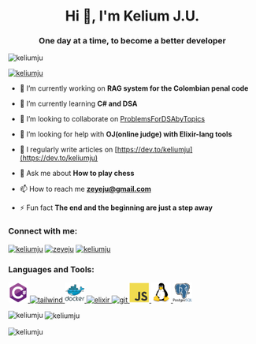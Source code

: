 <h1 align="center">Hi 👋, I'm Kelium J.U.</h1>
<h3 align="center">One day at a time, to become a better developer</h3>

<p align="left"> <img src="https://komarev.com/ghpvc/?username=keliumju&label=Profile%20views&color=0e75b6&style=flat" alt="keliumju" /> </p>

<p align="left"> <a href="https://github.com/ryo-ma/github-profile-trophy"><img src="https://github-profile-trophy.vercel.app/?username=keliumju" alt="keliumju" /></a> </p>

- 🔭 I’m currently working on **RAG system for the Colombian penal code**

- 🌱 I’m currently learning **C# and DSA**

- 👯 I’m looking to collaborate on [ProblemsForDSAbyTopics](https://github.com/keliumJU/ProblemsForDSAbyTopics)

- 🤝 I’m looking for help with **OJ(online judge) with Elixir-lang tools**

- 📝 I regularly write articles on [https://dev.to/keliumju](https://dev.to/keliumju)

- 💬 Ask me about **How to play chess**

- 📫 How to reach me **zeyeju@gmail.com**

- ⚡ Fun fact **The end and the beginning are just a step away**

<h3 align="left">Connect with me:</h3>
<p align="left">
<a href="https://dev.to/keliumju" target="blank"><img align="center" src="https://raw.githubusercontent.com/rahuldkjain/github-profile-readme-generator/master/src/images/icons/Social/devto.svg" alt="keliumju" height="30" width="40" /></a>
<a href="https://codeforces.com/profile/zeyeju" target="blank"><img align="center" src="https://raw.githubusercontent.com/rahuldkjain/github-profile-readme-generator/master/src/images/icons/Social/codeforces.svg" alt="zeyeju" height="30" width="40" /></a>
<a href="https://www.leetcode.com/keliumju" target="blank"><img align="center" src="https://raw.githubusercontent.com/rahuldkjain/github-profile-readme-generator/master/src/images/icons/Social/leet-code.svg" alt="keliumju" height="30" width="40" /></a>
</p>

<h3 align="left">Languages and Tools:</h3>
<p align="left"><a href="https://www.w3schools.com/cs/" target="_blank" rel="noreferrer"> <img src="https://raw.githubusercontent.com/devicons/devicon/master/icons/csharp/csharp-original.svg" alt="csharp" width="40" height="40"/> </a> <a href="https://tailwindcss.com/" target="_blank" rel="noreferrer"> <img src="https://www.vectorlogo.zone/logos/tailwindcss/tailwindcss-icon.svg" alt="tailwind" width="40" height="40"/> </a><a href="https://www.docker.com/" target="_blank" rel="noreferrer"> <img src="https://raw.githubusercontent.com/devicons/devicon/master/icons/docker/docker-original-wordmark.svg" alt="docker" width="40" height="40"/> </a> <a href="https://elixir-lang.org" target="_blank" rel="noreferrer"> <img src="https://www.vectorlogo.zone/logos/elixir-lang/elixir-lang-icon.svg" alt="elixir" width="40" height="40"/> </a> <a href="https://git-scm.com/" target="_blank" rel="noreferrer"> <img src="https://www.vectorlogo.zone/logos/git-scm/git-scm-icon.svg" alt="git" width="40" height="40"/> </a> <a href="https://developer.mozilla.org/en-US/docs/Web/JavaScript" target="_blank" rel="noreferrer"> <img src="https://raw.githubusercontent.com/devicons/devicon/master/icons/javascript/javascript-original.svg" alt="javascript" width="40" height="40"/> </a> <a href="https://www.linux.org/" target="_blank" rel="noreferrer"> <img src="https://raw.githubusercontent.com/devicons/devicon/master/icons/linux/linux-original.svg" alt="linux" width="40" height="40"/> </a> <a href="https://www.postgresql.org" target="_blank" rel="noreferrer"> <img src="https://raw.githubusercontent.com/devicons/devicon/master/icons/postgresql/postgresql-original-wordmark.svg" alt="postgresql" width="40" height="40"/> </a></p>

<p><img align="left" src="https://github-readme-stats.vercel.app/api/top-langs?username=keliumju&show_icons=true&locale=en&layout=compact" alt="keliumju" /></p>

<p>&nbsp;<img align="center" src="https://github-readme-stats.vercel.app/api?username=keliumju&show_icons=true&locale=en" alt="keliumju" /></p>

<p><img align="center" src="https://github-readme-streak-stats.herokuapp.com/?user=keliumju&" alt="keliumju" /></p>
